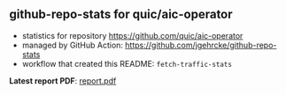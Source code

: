 ## github-repo-stats for quic/aic-operator

- statistics for repository https://github.com/quic/aic-operator
- managed by GitHub Action: https://github.com/jgehrcke/github-repo-stats
- workflow that created this README: `fetch-traffic-stats`

**Latest report PDF**: [report.pdf](https://github.com/njjetha/System-Design/raw/github-repo-stats/quic/aic-operator/latest-report/report.pdf)

